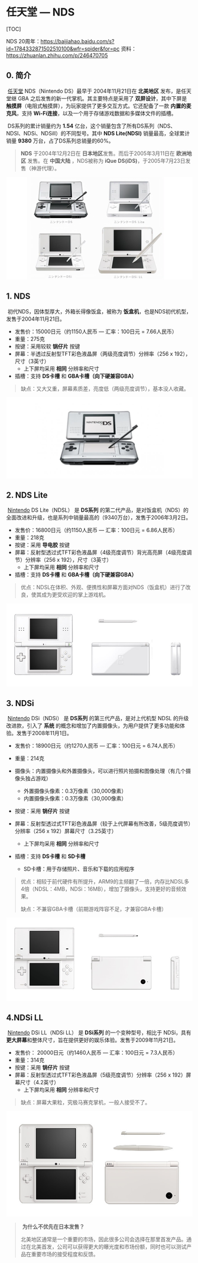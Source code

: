 # 任天堂 — NDS

[TOC]



NDS 20周年：https://baijiahao.baidu.com/s?id=1784332871502510100&wfr=spider&for=pc
资料：https://zhuanlan.zhihu.com/p/246470705


## 0. 简介

​	[任天堂](www.nintendo.com/) NDS（Nintendo DS）最早于 2004年11月21日在 **北美地区** 发布，是任天堂继 GBA 之后发售的新一代掌机。其主要特点是采用了 **双屏设计**，其中下屏是 **触摸屏**（电阻式触摸屏），为玩家提供了更多交互方式。它还配备了一款 **内置的麦克风**，支持 **Wi-Fi连接**，以及一个用于存储游戏数据和多媒体文件的插槽。

​	DS系列的累计销量约为 **1.54** 亿台，这个销量包含了所有DS系列（NDS、NDSl、NDSi、NDSill）的不同型号。其中 **NDS Lite(NDSl)** 销量最高，全球累计销量 **9380** 万台，占了DS系列总销量的60%。

> **NDS**  于2004年12月2日在 **日本地区**发售。而后于2005年3月11日在 **欧洲地区** 发售。在 **中国大陆** ，NDS被称为 **iQue DS(iDS)**，于2005年7月23日发售（神游代理）。

![image-20240502203805817](https://raw.githubusercontent.com/zjh-jixiaolin/map_strong/main/202405022038754.png)



## 1. NDS

​	初代NDS，因体型厚大，外箱长得像饭盒，被称为 **饭盒机**，也是NDS初代机型，发售于2004年11月21日。

- 发售价：15000日元（约1150人民币 — 汇率：100日元 = 7.66人民币）
- 重量：275克
- 按键：采用较软 **锅仔片** 按键
- 屏幕：半透过反射型TFT彩色液晶屏（两级亮度调节）分辨率（256 x 192），尺寸（3英寸）
  - 上下屏均采用 **相同** 分辨率和尺寸
- 插槽：支持 **DS卡槽** 和 **GBA卡槽（向下硬兼容GBA）**

>缺点：又大又重，屏幕素质差，亮度低（两级亮度调节），基本没人收藏。

![image-20240502212659827](https://raw.githubusercontent.com/zjh-jixiaolin/map_strong/main/202405031049195.png)

## 2. NDS Lite

​	[Nintendo](https://baike.baidu.com/item/Nintendo/6732440?fromModule=lemma_inlink) DS Lite（NDSL） 是 **DS系列** 的第二代产品，是对饭盒机（NDS）的全面改进和升级，也是系列中销量最高的（9340万台），发售于2006年3月2日。

- 发售价：16800日元（约1150人民币 — 汇率：100日元 = 6.86人民币）
- 重量：218克
- 按键：采用 **导电胶** 按键
- 屏幕：反射型透过式TFT彩色液晶屏（4级亮度调节）背光高亮屏（4级亮度调节）分辨率（256 x 192），尺寸（3英寸）
  - 上下屏均采用 **相同** 分辨率和尺寸
- 插槽：支持 **DS卡槽** 和 **GBA卡槽（向下硬兼容GBA）**

>优点：NDSL在体积、外观、便携性和屏幕方面对NDS（饭盒机）进行了改良，使其成为更受欢迎的掌上游戏机。

![img](https://raw.githubusercontent.com/zjh-jixiaolin/map_strong/main/202405040330318.jpeg)

## 3. NDSi

​	[Nintendo](https://baike.baidu.com/item/Nintendo/6732440?fromModule=lemma_inlink) DSi（NDSi） 是 **DS系列** 的第三代产品，是对上代机型 NDSL 的升级改进款，引入了 **系统** 的概念和增加了内置摄像头，为用户提供了更多功能和体验。发售于2008年11月1日。

- 发售价：18900日元（约1270人民币 — 汇率：100日元 = 6.74人民币）

- 重量：214克
- 摄像头：内置摄像头和外置摄像头，可以进行照片拍摄和图像处理（有几个摄像头独占游戏）
  - 外置摄像头像素：0.3万像素（30,000像素）
  - 内置摄像头像素：0.3万像素（30,000像素）
- 按键：采用 **锅仔片** 按键
- 屏幕：反射型透过式TFT彩色液晶屏（较于上代屏幕有所改善，5级亮度调节）分辨率（256 x 192）屏幕尺寸（3.25英寸）
  - 上下屏均采用 **相同** 分辨率和尺寸
- 插槽：支持 **DS卡槽** 和 **SD卡槽**
  - SD卡槽：用于存储照片、音乐和下载的应用程序

>优点：相较于前代硬件有所提升，ARM9的主频翻了一倍，内存比NDSL多4倍（NDSL：4MB，NDSi：16MB），增加了摄像头，支持更好的音频效果。
>
>缺点：不兼容GBA卡槽（前期游戏阵容不足，才兼容GBA卡槽）

![img](https://raw.githubusercontent.com/zjh-jixiaolin/map_strong/main/202405040330440.jpeg)

## 4.NDSi LL

​	[Nintendo](https://baike.baidu.com/item/Nintendo/6732440?fromModule=lemma_inlink) DSi LL（NDSi LL） 是 **DSi系列** 的一个变种型号，相比于 NDSi，具有**更大屏幕**和整体尺寸，旨在提供更好的娱乐体验。发售于2009年11月21日。

- 发售价： 20000日元（约1460人民币 — 汇率：100日元 = 7.3人民币）
- 重量：314克
- 按键：采用 **锅仔片** 按键
- 屏幕：反射型透过式TFT彩色液晶屏（5级亮度调节）分辨率（256 x 192）屏幕尺寸（4.2英寸）
  - 上下屏均采用 **相同** 分辨率和尺寸

>缺点：屏幕大果粒，究极马赛克掌机，一般人接受不了。

![img](https://raw.githubusercontent.com/zjh-jixiaolin/map_strong/main/202405040346108.jpeg)

>​															**为什么不优先在日本发售？**
>
>北美地区通常是一个重要的市场，因此很多公司会选择在那里首发产品。通过在北美首发，公司可以获得更大的曝光度和市场份额，同时也可以测试产品在重要市场的接受程度和反馈。








